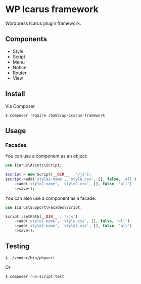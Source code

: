 # WP Icarus framework

Wordpress Icarus plugin framework.

## Components

- Style
- Script
- Menu
- Notice
- Router
- View

## Install

Via Composer

```
$ composer require cba85/wp-icarus-framework
```

## Usage

### Facades

You can use a component as an object:

```php
use Icarus\Assets\Script;

$script = new Script(__DIR__ . '/js');
$script->add('style1-name', 'style.css', [], false, 'all')
    ->add('style2-name', 'style2.css', [], false, 'all')
    ->save();
```

You can also use a component as a facade:

```php
use Icarus\Support\Facades\Script;

Script::setPath(__DIR__ . '/js')
    ->add('style1-name', 'style.css', [], false, 'all')
    ->add('style2-name', 'style2.css', [], false, 'all')
    ->save();
```

## Testing

```
$ ./vendor/bin/phpunit
```

Or

```
$ composer run-script test
```
